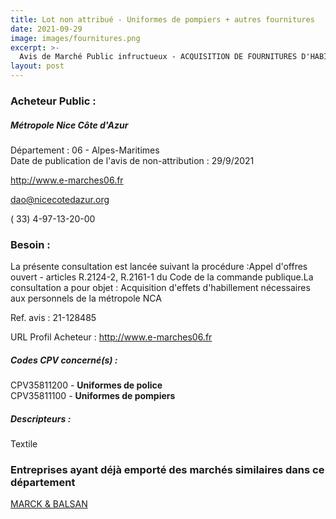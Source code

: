 ```yaml
---
title: Lot non attribué - Uniformes de pompiers + autres fournitures
date: 2021-09-29
image: images/fournitures.png
excerpt: >-
  Avis de Marché Public infructueux - ACQUISITION DE FOURNITURES D'HABILLEMENT POUR LES PERSONNELS METROPOLE NICE COTE D'AZUR
layout: post
---
```


### Acheteur Public :
##### Métropole Nice Côte d'Azur
Département : 06 - Alpes-Maritimes<br/>
Date de publication de l'avis de non-attribution : 29/9/2021


http://www.e-marches06.fr

dao@nicecotedazur.org

( 33) 4-97-13-20-00
### Besoin :

La présente consultation est lancée suivant la procédure :Appel d'offres ouvert - articles R.2124-2, R.2161-1 du Code de la commande publique.La consultation a pour objet : Acquisition d'effets d'habillement nécessaires aux personnels de la métropole NCA

Ref. avis : 21-128485

URL Profil Acheteur : http://www.e-marches06.fr

##### Codes CPV concerné(s) :
CPV35811200 - **Uniformes de police** <br/>
CPV35811100 - **Uniformes de pompiers** <br/>

##### Descripteurs :
Textile <br/>

### Entreprises ayant déjà emporté des marchés similaires dans ce département
<a href="/entreprise-565/siren-489804435">MARCK & BALSAN</a><br/><br/>
